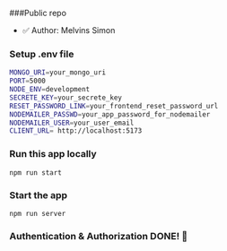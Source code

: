 ###Public repo

- ✅ Author: Melvins Simon

### Setup .env file

```bash
MONGO_URI=your_mongo_uri
PORT=5000
NODE_ENV=development
SECRETE_KEY=your_secrete_key
RESET_PASSWORD_LINK=your_frontend_reset_password_url
NODEMAILER_PASSWD=your_app_password_for_nodemailer
NODEMAILER_USER=your_user_email
CLIENT_URL= http://localhost:5173
```

### Run this app locally

```shell
npm run start
```

### Start the app

```shell
npm run server
```

### Authentication & Authorization DONE! 🚀
